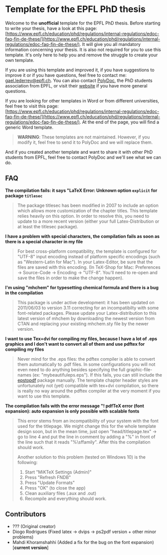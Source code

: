 # Template for the EPFL PhD thesis

Welcome to the **unofficial** template for the EPFL PhD thesis. Before starting to write your thesis, have a look at this page: [https://www.epfl.ch/education/phd/regulations/internal-regulations/edoc-faq-fin-de-these/](https://www.epfl.ch/education/phd/regulations/internal-regulations/edoc-faq-fin-de-these/). It will give you all mandatory information concerning your thesis. It is also not required for you to use this template. It's only here to help you and remove the struggle to create your own template. 

If you are using this template and improved it, if you have suggestions to improve it or if you have questions, feel free to contact me: [gael.lederrey@epfl.ch](mailto:gael.lederrey@epfl.ch). You can also contact [PolyDoc](mailto:polydoc@epfl.ch), the PhD students association from EPFL, or visit their [website](http://polydoc.epfl.ch) if you have more general questions.

If you are looking for other templates in Word or from different universities, feel free to visit this page: [https://www.epfl.ch/education/phd/regulations/internal-regulations/edoc-faq-fin-de-these/](https://www.epfl.ch/education/phd/regulations/internal-regulations/edoc-faq-fin-de-these/). At the end of the page, you will find a generic Word template.

> **WARNING**: These templates are not maintained. However, if you modify it, feel free to send it to PolyDoc and we will replace them.

And if you created another template and want to share it with other PhD students from EPFL, feel free to contact PolyDoc and we'll see what we can do. 

## FAQ 

**The compilation fails: it says "LaTeX Error: Unknown option `explicit` for package `titlesec`**
> The package titlesec has been modified in 2007 to include an option which allows more customization of the chapter titles. This template relies heavily on this option. In order to resolve this, you need to update to a more recent version (either your full Latex-Distribution or at least the titlesec package).

**I have a problem with special characters, the compilation fails as soon as there is a special character in my file**
> For best cross-platform compatibility, the template is configured for "UTF-8" input encoding instead of platform specific encodings (such as "Western-Latin for Mac"). In your Latex-Editor, be sure that the files are saved with this encoding.
(In TeX-Shop for Mac: Preferences -&gt; Source-Code -&gt; Encoding -&gt; "UTF-8". You'll need to re-open and save the files in order to make the change happen).

**I'm using "mhchem" for typesetting chemical formula and there is a bug in the compilation**
> This package is under active development: it has been updated on 2011/06/03 to version 3.11 correcting for an incompatibilty with some font-related packages. Please update your Latex-distribution to this latest version of mhchem by downloading the newest version from CTAN and replacing your existing mhchem.sty file by the newer version.

**I want to use Tex+dvi for compiling my files, because I have a lot of .eps graphics and I don't want to convert all of them and use pdftex for compiling my files**
> Never mind for the .eps files: the pdftex compiler is able to convert them automatically to .pdf files. In some configurations you will not even need to do anything besides specifying the full graphic-file-names (ex: "mybeautifuleps.eps"). If this fails, you can still include the [epstopdf](https://ctan.org/pkg/epstopdf?lang=en) package manually.
The template chapter header styles are unfortunately not (yet) compatible with tex+dvi compilation, so there is really no way around the pdftex compiler at the very moment if you want to use this template.

**The compilation fails with the error message "! pdfTeX error (font expansion): auto expansion is only possible with scalable fonts**
> This error stems from an incompatibility of your system with the font used for the titlepage. We might change this for the whole template design soon, but in the mean time, just open "head/titlepage.tex" -&gt; go to line 4 and put the line in comment by adding a "%" in front of the line such that it reads "%\sffamily". After this the compilation should work.
>
> Another solution to this problem (tested on Windows 10) is the following:
>  1. Start "MiKTeX Settings (Admin)"
>  2. Press "Refresh FNDB"
>  3. Press "Update Formats"
>  4. Press "OK" (to close the app)
>  5. Clean auxiliary files (.aux and .out)
>  6. Recompile and everything should work.

## Contributors

* ??? (Original creator)
* Diogo Rodrigues (Fixed latex -> dvips -> ps2pdf version + other minor problems)
* Mahdi Khoramshahhi (Added a fix for the bug on the font expansion) [**current version**]
